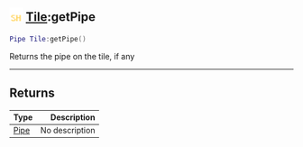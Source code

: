 ## <img src="../../.gitbook/assets/shared.png" width="24" height=24 /> [Tile](https://iaswiki.rawr.dev/readme/tile):getPipe

```lua
Pipe Tile:getPipe()
```

Returns the pipe on the tile, if any

------
## Returns

| Type   | Description |
| ------ | ----------: |
| [Pipe](https://iaswiki.rawr.dev/readme/pipe) | No description |

